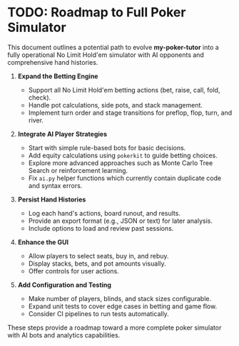# TODO: Roadmap to Full Poker Simulator

This document outlines a potential path to evolve **my-poker-tutor** into a fully operational No Limit Hold'em simulator with AI opponents and comprehensive hand histories.

1. **Expand the Betting Engine**
   - Support all No Limit Hold'em betting actions (bet, raise, call, fold, check).
   - Handle pot calculations, side pots, and stack management.
   - Implement turn order and stage transitions for preflop, flop, turn, and river.

2. **Integrate AI Player Strategies**
   - Start with simple rule-based bots for basic decisions.
   - Add equity calculations using `pokerkit` to guide betting choices.
   - Explore more advanced approaches such as Monte Carlo Tree Search or reinforcement learning.
   - Fix `ai.py` helper functions which currently contain duplicate code and syntax errors.

3. **Persist Hand Histories**
   - Log each hand's actions, board runout, and results.
   - Provide an export format (e.g., JSON or text) for later analysis.
   - Include options to load and review past sessions.

4. **Enhance the GUI**
   - Allow players to select seats, buy in, and rebuy.
   - Display stacks, bets, and pot amounts visually.
   - Offer controls for user actions.

5. **Add Configuration and Testing**
   - Make number of players, blinds, and stack sizes configurable.
   - Expand unit tests to cover edge cases in betting and game flow.
   - Consider CI pipelines to run tests automatically.

These steps provide a roadmap toward a more complete poker simulator with AI bots and analytics capabilities.


